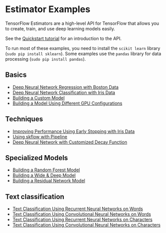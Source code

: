 # Estimator Examples

TensorFlow Estimators are a high-level API for TensorFlow that allows you to
create, train, and use deep learning models easily.

See the [Quickstart tutorial](https://www.tensorflow.org/get_started/estimator)
for an introduction to the API.

To run most of these examples, you need to install the `scikit learn` library
(`sudo pip install sklearn`). Some examples use the `pandas` library for data
processing (`sudo pip install pandas`).

## Basics

* [Deep Neural Network Regression with Boston Data]( https://www.tensorflow.org/code/tensorflow/examples/learn/boston.py)
* [Deep Neural Network Classification with Iris Data]( https://www.tensorflow.org/code/tensorflow/examples/learn/iris.py)
* [Building a Custom Model]( https://www.tensorflow.org/code/tensorflow/examples/learn/iris_custom_model.py)
* [Building a Model Using Different GPU Configurations]( https://www.tensorflow.org/code/tensorflow/examples/learn/iris_run_config.py)

## Techniques

* [Improving Performance Using Early Stopping with Iris Data]( https://www.tensorflow.org/code/tensorflow/examples/learn/iris_val_based_early_stopping.py)
* [Using skflow with Pipeline]( https://www.tensorflow.org/code/tensorflow/examples/learn/iris_with_pipeline.py)
* [Deep Neural Network with Customized Decay Function]( https://www.tensorflow.org/code/tensorflow/examples/learn/iris_custom_decay_dnn.py)

## Specialized Models
* [Building a Random Forest Model]( https://www.tensorflow.org/code/tensorflow/examples/learn/random_forest_mnist.py)
* [Building a Wide & Deep Model]( https://www.tensorflow.org/code/tensorflow/examples/learn/wide_n_deep_tutorial.py)
* [Building a Residual Network Model]( https://www.tensorflow.org/code/tensorflow/examples/learn/resnet.py)

## Text classification

* [Text Classification Using Recurrent Neural Networks on Words]( https://www.tensorflow.org/code/tensorflow/examples/learn/text_classification.py)
* [Text Classification Using Convolutional Neural Networks on Words]( https://www.tensorflow.org/code/tensorflow/examples/learn/text_classification_cnn.py)
* [Text Classification Using Recurrent Neural Networks on Characters]( https://www.tensorflow.org/code/tensorflow/examples/learn/text_classification_character_rnn.py)
* [Text Classification Using Convolutional Neural Networks on Characters]( https://www.tensorflow.org/code/tensorflow/examples/learn/text_classification_character_cnn.py)
